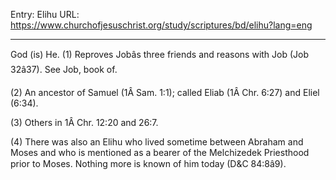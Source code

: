 Entry: Elihu
URL: https://www.churchofjesuschrist.org/study/scriptures/bd/elihu?lang=eng

---

God (is) He. (1) Reproves Jobâs three friends and reasons with Job (Job 32â37). See Job, book of.

(2) An ancestor of Samuel (1Â Sam. 1:1); called Eliab (1Â Chr. 6:27) and Eliel (6:34).

(3) Others in 1Â Chr. 12:20 and 26:7.

(4) There was also an Elihu who lived sometime between Abraham and Moses and who is mentioned as a bearer of the Melchizedek Priesthood prior to Moses. Nothing more is known of him today (D&C 84:8â9).

